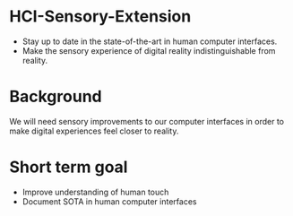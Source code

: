 # HCI-Sensory-Extension
* Stay up to date in the state-of-the-art in human computer interfaces.
* Make the sensory experience of digital reality indistinguishable from reality.

# Background
We will need sensory improvements to our computer interfaces in order to make digital experiences feel closer to reality. 

# Short term goal
* Improve understanding of human touch
* Document SOTA in human computer interfaces

